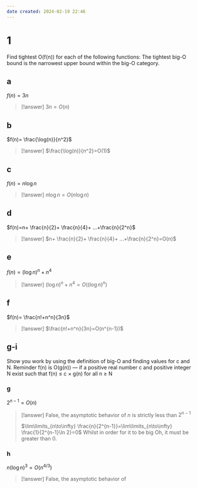 ```yaml
---
date created: 2024-02-19 22:46
---
```


# 1

Find tightest O(f(n)) for each of the following functions: The tightest big-O bound is the narrowest upper bound within the big-O category.

## a

$f(n)=3n$

> [!answer]
> $3n=O(n)$

## b

$f(n)= \frac{\log(n)}{n^2}$

> [!answer]
> $\frac{\log(n)}{n^2}=O(1)$

## c

$f(n)=n\log n$

> [!answer]
> $n\log n=O(n\log n)$

## d

$f(n)=n+ \frac{n}{2}+ \frac{n}{4}+ ...+\frac{n}{2^n}$

> [!answer]
> $n+ \frac{n}{2}+ \frac{n}{4}+ ...+\frac{n}{2^n}=O(n)$

## e

$f(n)=(\log n)^n+n^4$

> [!answer]
> $(\log n)^n+n^4=O((\log n)^n)$

## f

$f(n)= \frac{n!+n^n}{3n}$

> [!answer]
> $\frac{n!+n^n}{3n}=O(n^{n-1})$

## g-i

Show you work by using the definition of big-O and finding values for c and N.
Reminder f(n) is O(g(n)) — if a positive real number c and positive integer N exist such that f(n) ≤ c × g(n) for all n ≥ N

### g

$2^{n-1}=O(n)$

> [!answer]
> False, the asymptotic behavior of $n$ is strictly less than $2^{n-1}$
> 
> $\lim\limits_{n\to\infty} \frac{n}{2^{n-1}}=\lim\limits_{n\to\infty} \frac{1}{2^{n-1}\ln 2}=0$
> Whilst in order for it to be big Oh, it must be greater than 0.

### h

$n(\log n)^3=O(n^{4/3})$

> [!answer]
> False, the asymptotic behavior of 

###